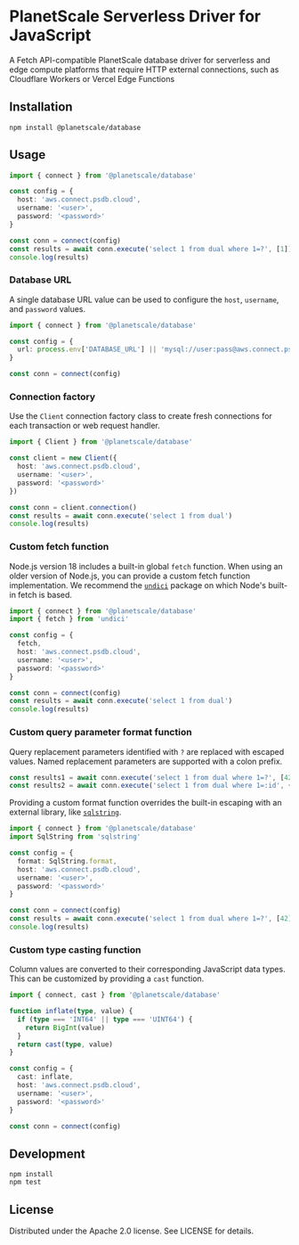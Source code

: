 # PlanetScale Serverless Driver for JavaScript

A Fetch API-compatible PlanetScale database driver for serverless and edge compute platforms that require HTTP external connections, such as Cloudflare Workers or Vercel Edge Functions

## Installation

```
npm install @planetscale/database
```

## Usage

```ts
import { connect } from '@planetscale/database'

const config = {
  host: 'aws.connect.psdb.cloud',
  username: '<user>',
  password: '<password>'
}

const conn = connect(config)
const results = await conn.execute('select 1 from dual where 1=?', [1])
console.log(results)
```

### Database URL

A single database URL value can be used to configure the `host`, `username`, and `password` values.

```ts
import { connect } from '@planetscale/database'

const config = {
  url: process.env['DATABASE_URL'] || 'mysql://user:pass@aws.connect.psdb.cloud'
}

const conn = connect(config)
```

### Connection factory

Use the `Client` connection factory class to create fresh connections for each transaction or web request handler.

```ts
import { Client } from '@planetscale/database'

const client = new Client({
  host: 'aws.connect.psdb.cloud',
  username: '<user>',
  password: '<password>'
})

const conn = client.connection()
const results = await conn.execute('select 1 from dual')
console.log(results)
```

### Custom fetch function

Node.js version 18 includes a built-in global `fetch` function. When using an older version of Node.js, you can provide a custom fetch function implementation. We recommend the [`undici`][1] package on which Node's built-in fetch is based.

[1]: https://github.com/nodejs/undici

```ts
import { connect } from '@planetscale/database'
import { fetch } from 'undici'

const config = {
  fetch,
  host: 'aws.connect.psdb.cloud',
  username: '<user>',
  password: '<password>'
}

const conn = connect(config)
const results = await conn.execute('select 1 from dual')
console.log(results)
```

### Custom query parameter format function

Query replacement parameters identified with `?` are replaced with escaped values. Named replacement parameters are supported with a colon prefix.

```ts
const results1 = await conn.execute('select 1 from dual where 1=?', [42])
const results2 = await conn.execute('select 1 from dual where 1=:id', { id: 42 })
```

Providing a custom format function overrides the built-in escaping with an external library, like [`sqlstring`](https://github.com/mysqljs/sqlstring).

```ts
import { connect } from '@planetscale/database'
import SqlString from 'sqlstring'

const config = {
  format: SqlString.format,
  host: 'aws.connect.psdb.cloud',
  username: '<user>',
  password: '<password>'
}

const conn = connect(config)
const results = await conn.execute('select 1 from dual where 1=?', [42])
console.log(results)
```

### Custom type casting function

Column values are converted to their corresponding JavaScript data types. This can be customized by providing a `cast` function.

```ts
import { connect, cast } from '@planetscale/database'

function inflate(type, value) {
  if (type === 'INT64' || type === 'UINT64') {
    return BigInt(value)
  }
  return cast(type, value)
}

const config = {
  cast: inflate,
  host: 'aws.connect.psdb.cloud',
  username: '<user>',
  password: '<password>'
}

const conn = connect(config)
```

## Development

```
npm install
npm test
```

## License

Distributed under the Apache 2.0 license. See LICENSE for details.
